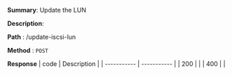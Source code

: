 **Summary**: Update the LUN

**Description**:

**Path** : /update-iscsi-lun

**Method** : `POST`

**Response**
| code      | Description |
| ----------- | ----------- |
|  200   |       |
|  400   |       |

